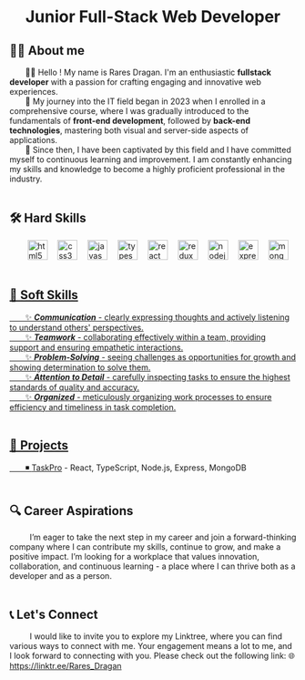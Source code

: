 <h1 align='center'>Junior Full-Stack Web Developer</h1>

<h2>👨‍💻 About me</h2>
<div>&nbsp;&nbsp;&nbsp;&nbsp;&nbsp;&nbsp; 🙋‍♂️ Hello ! My name is Rares Dragan. I'm an enthusiastic <b>fullstack developer</b> with a passion for crafting engaging and innovative web experiences.</div>  
<div>&nbsp;&nbsp;&nbsp;&nbsp;&nbsp;&nbsp; 👣 My journey into the IT field began in 2023 when I enrolled in a comprehensive course, where I was gradually introduced to the fundamentals of <b>front-end development</b>, followed by <b>back-end technologies</b>, mastering both visual and server-side aspects of applications.</div>
<div>&nbsp;&nbsp;&nbsp;&nbsp;&nbsp;&nbsp; 🚀 Since then, I have been captivated by this field and I have committed myself to continuous learning and improvement. I am constantly enhancing my skills and knowledge to become a highly proficient professional in the industry.</div>
<br>

<h2>🛠️ Hard Skills</h2>
<div>
  &nbsp;&nbsp;&nbsp;&nbsp;&nbsp;&nbsp;&nbsp;
  <a href="https://www.w3schools.com/html/"><img src="https://cdn.jsdelivr.net/gh/devicons/devicon/icons/html5/html5-original.svg" height="35" alt="html5 logo"  /></a>
  <img width="10" />
  <a href="https://www.w3schools.com/css/"><img src="https://cdn.jsdelivr.net/gh/devicons/devicon/icons/css3/css3-original.svg" height="35" alt="css3 logo"  /></a>
  <img width="10" />
  <a href="https://developer.mozilla.org/en-US/docs/Web/JavaScript"><img src="https://cdn.jsdelivr.net/gh/devicons/devicon/icons/javascript/javascript-original.svg" height="35" alt="javascript logo"  /></a>
  <img width="10" />
  <a href="https://www.typescriptlang.org/"><img src="https://cdn.jsdelivr.net/gh/devicons/devicon/icons/typescript/typescript-original.svg" height="35" alt="typescript logo"  /></a>
  <img width="10" />
  <a href="https://react.dev/"><img src="https://cdn.simpleicons.org/react/61DAFB" height="35" alt="react logo"  /></a>
  <img width="10" />
  <a href="https://redux.js.org/"><img src="https://cdn.jsdelivr.net/gh/devicons/devicon/icons/redux/redux-original.svg" height="35" alt="redux logo"  /></a>
  <img width="10" />
  <a href="https://nodejs.org"><img src="https://cdn.simpleicons.org/nodedotjs/339933" height="35" alt="nodejs logo"  /></a>
  <img width="10" />
  <a href="https://expressjs.com/"><img src="https://cdn.jsdelivr.net/gh/devicons/devicon/icons/express/express-original-wordmark.svg" height="35" alt="express logo"  /></a>
  <img width="10" />
  <a href="https://www.mongodb.com/"><img src="https://cdn.jsdelivr.net/gh/devicons/devicon/icons/mongodb/mongodb-original-wordmark.svg" height="35" alt="mongodb logo"  />
</div>
<br>
    
<h2>🌟 Soft Skills</h2>
<div>&nbsp;&nbsp;&nbsp;&nbsp;&nbsp;&nbsp; ✨ <b><i>Communication</i></b> - clearly expressing thoughts and actively listening to understand others' perspectives.</div>
<div>&nbsp;&nbsp;&nbsp;&nbsp;&nbsp;&nbsp; ✨ <b><i>Teamwork</i></b> - collaborating effectively within a team, providing support and ensuring empathetic interactions.</div>
<div>&nbsp;&nbsp;&nbsp;&nbsp;&nbsp;&nbsp; ✨ <b><i>Problem-Solving</i></b> - seeing challenges as opportunities for growth and showing determination to solve them.</div>
<div>&nbsp;&nbsp;&nbsp;&nbsp;&nbsp;&nbsp; ✨ <b><i>Attention to Detail</i></b> - carefully inspecting tasks to ensure the highest standards of quality and accuracy.</div>
<div>&nbsp;&nbsp;&nbsp;&nbsp;&nbsp;&nbsp; ✨ <b><i>Organized</i></b> - meticulously organizing work processes to ensure efficiency and timeliness in task completion.</div>
<br>

<h2>📁 Projects</h2>
<div>&nbsp;&nbsp;&nbsp;&nbsp;&nbsp;&nbsp; ◾ <a href="https://github.com/RaresDrg/TaskPro">TaskPro</a> - React, TypeScript, Node.js, Express, MongoDB</div>
<br>

<h2>🔍 Career Aspirations</h2>
<div>‎‎&nbsp;&nbsp;&nbsp;&nbsp;&nbsp;&nbsp;&nbsp;&nbsp; ‎‎I’m eager to take the next step in my career and join a forward-thinking company where I can contribute my skills, continue to grow, and make a positive impact. I’m looking for a workplace that values innovation, collaboration, and continuous learning - a place where I can thrive both as a developer and as a person.</div>
<br>

<h2>📞 Let's Connect</h2>
<p>‎‎&nbsp;&nbsp;&nbsp;&nbsp;&nbsp;&nbsp;&nbsp;&nbsp; I would like to invite you to explore my Linktree, where you can find various ways to connect with me. Your engagement means a lot to me, and I look forward to connecting with you. Please check out the following link: 🌐 <a href="https://linktr.ee/Rares_Dragan">https://linktr.ee/Rares_Dragan</a></p>

